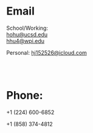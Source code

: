 

# Email

School/Working:
<br>
[hohu@ucsd.edu](mailto:hohu@ucsd.edu)
<br>
[hhu4@wpi.edu](mailto:hhu4@wpi.edu)


Personal:
[hj152526@icloud.com](mailto:hj152526@icloud.com)

<br>
<br>

# Phone:
+1 (224) 600-6852

+1 (858) 374-4812
